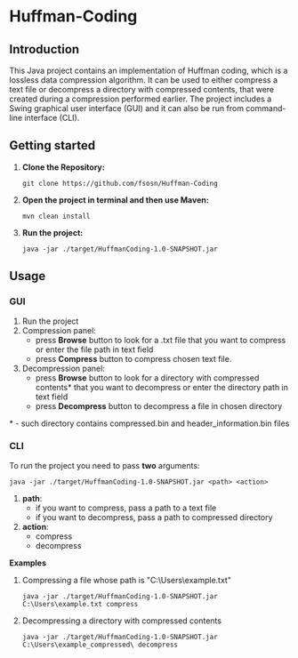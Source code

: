 # Huffman-Coding
## Introduction
This Java project contains an implementation of Huffman coding, which is a lossless data compression algorithm. It can be used to either compress a text file or decompress a directory with compressed contents, that were created during a compression performed earlier.
The project includes a Swing graphical user interface (GUI) and it can also be run from command-line interface (CLI).
## Getting started
1. **Clone the Repository:**
   ```
   git clone https://github.com/fsosn/Huffman-Coding
   ```
2. **Open the project in terminal and then use Maven:**
   ```
   mvn clean install
   ```
3. **Run the project:**
   ```
   java -jar ./target/HuffmanCoding-1.0-SNAPSHOT.jar
   ```
## Usage
### GUI
1. Run the project
2. Compression panel:
    - press **Browse** button to look for a .txt file that you want to compress or enter the file path in text field
    - press **Compress** button to compress chosen text file.
3. Decompression panel:
    - press **Browse** button to look for a directory with compressed contents* that you want to decompress or enter the directory path in text field
    - press **Decompress** button to decompress a file in chosen directory
  
\* - such directory contains compressed.bin and header_information.bin files
### CLI
To run the project you need to pass **two** arguments:
   ```
   java -jar ./target/HuffmanCoding-1.0-SNAPSHOT.jar <path> <action>
   ```
1. **path**:
     - if you want to compress, pass a path to a text file
     - if you want to decompress, pass a path to compressed directory
2. **action**:
     - compress
     - decompress
  
**Examples**

1. Compressing a file whose path is "C:\Users\example.txt"
   ```
   java -jar ./target/HuffmanCoding-1.0-SNAPSHOT.jar C:\Users\example.txt compress
   ```
2. Decompressing a directory with compressed contents
   ```
   java -jar ./target/HuffmanCoding-1.0-SNAPSHOT.jar C:\Users\example_compressed\ decompress
   ```
